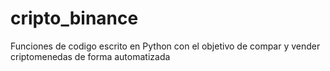 # cripto_binance
Funciones de codigo escrito en Python con el objetivo de compar y vender criptomenedas de forma automatizada
